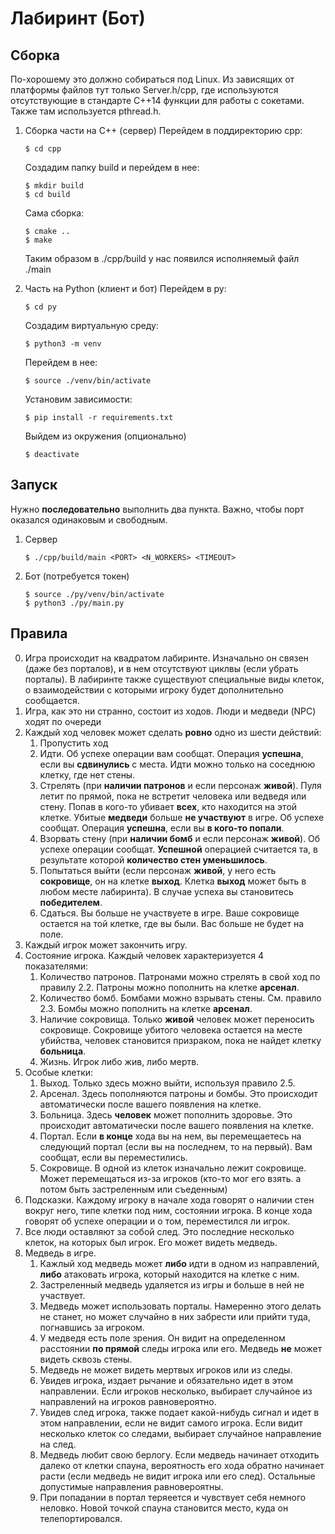 # Лабиринт (Бот)

## Сборка

По-хорошему это должно собираться под Linux. Из зависящих от платформы файлов тут только Server.h/cpp, где используются отсутствующие в стандарте C++14 функции для работы с сокетами. Также там используется pthread.h.

1. Сборка части на C++ (сервер)
    Перейдем в поддиректорию cpp:
    ```
    $ cd cpp
    ```
    Создадим папку build и перейдем в нее:
    ```
    $ mkdir build
    $ cd build
    ```
    Сама сборка:
    ```
    $ cmake ..
    $ make
    ```
    Таким образом в ./cpp/build у нас появился исполняемый файл ./main

2. Часть на Python (клиент и бот)
    Перейдем в py:
    ```
    $ cd py
    ```
    Создадим виртуальную среду:
    ```
    $ python3 -m venv
    ```
    Перейдем в нее:
    ```
    $ source ./venv/bin/activate
    ```
    Установим зависимости:
    ```
    $ pip install -r requirements.txt
    ```
    Выйдем из окружения (опционально)
    ```
    $ deactivate
    ```
## Запуск
Нужно **последовательно** выполнить два пункта. Важно, чтобы порт оказался одинаковым и свободным.
1. Сервер
    ```
    $ ./cpp/build/main <PORT> <N_WORKERS> <TIMEOUT>
    ```
2. Бот (потребуется токен)
    ```
    $ source ./py/venv/bin/activate
    $ python3 ./py/main.py
    ```
## Правила
0. Игра происходит на квадратом лабиринте. Изначально он связен (даже без порталов), и в нем отсутствуют циклвы (если убрать порталы). В лабиринте также существуют специальные виды клеток, о взаимодействии с которыми игроку будет дополнительно сообщается.
1. Игра, как это ни странно, состоит из ходов. Люди и медведи (NPC) ходят по очереди
2. Каждый ход человек может сделать **ровно** одно из шести действий:
    1. Пропустить ход
    2. Идти. Об успехе операции вам сообщат. Операция **успешна**, если вы **сдвинулись** с места. Идти можно только на соседнюю клетку, где нет стены.
    3. Стрелять (при **наличии патронов** и если персонаж **живой**). Пуля летит по прямой, пока не встретит человека или ведведя или стену. Попав в кого-то убивает **всех**, кто находится на этой клетке. Убитые **медведи** больше **не участвуют** в игре. Об успехе сообщат. Операция **успешна**, если вы **в кого-то попали**.
    4. Взорвать стену (при **наличии бомб** и если персонаж **живой**). Об успехе операции сообщат. **Успешной** операцией считается та, в результате которой **количество стен уменьшилось**.
    5. Попытаться выйти (если персонаж **живой**, у него есть **сокровище**, он на клетке **выход**. Клетка **выход** может быть в любом месте лабиринта). В случае успеха вы становитесь **победителем**.
    6. Сдаться. Вы больше не участвуете в игре. Ваше сокровище остается на той клетке, где вы были. Вас больше не будет на поле.
3. Каждый игрок может закончить игру.
4. Состояние игрока. Каждый человек характеризуется 4 показателями:
    1. Количество патронов. Патронами можно стрелять в свой ход по правилу 2.2. Патроны можно пополнить на клетке **арсенал**.
    2. Количество бомб. Бомбами можно взрывать стены. См. правило 2.3. Бомбы можно пополнить на клетке **арсенал**.
    3. Наличие сокровища. Только **живой** человек может переносить сокровище. Сокровище убитого человека остается на месте убийства, человек становится призраком, пока не найдет клетку **больница**.
    4. Жизнь. Игрок либо жив, либо мертв.
5. Особые клетки:
    1. Выход. Только здесь можно выйти, используя правило 2.5.
    2. Арсенал. Здесь пополняются патроны и бомбы. Это происходит автоматически после вашего появления на клетке.
    3. Больница. Здесь **человек** может пополнить здоровье. Это происходит автоматически после вашего появления на клетке.
    4. Портал. Если **в конце** хода вы на нем, вы перемещаетесь на следующий портал (если вы на последнем, то на первый). Вам сообщат, если вы переместились.
    5. Сокровище. В одной из клеток изначально лежит сокровище. Может перемещаться из-за игроков (кто-то мог его взять. а потом быть застреленным или съеденным)
6. Подсказки. Каждому игроку в начале хода говорят о наличии стен вокруг него, типе клетки под ним, состоянии игрока. В конце хода говорят об успехе операции и о том, переместился ли игрок. 
8. Все люди оставляют за собой след. Это последние несколько клеток, на которых был игрок. Его может видеть медведь.
9. Медведь в игре.
    1. Кажлый ход медведь может **либо** идти в одном из направлений, **либо** атаковать игрока, который находится на клетке с ним.
    2. Застреленный медведь удаляется из игры и больше в ней не участвует.
    3. Медведь может использовать порталы. Намеренно этого делать не станет, но может случайно в них забрести или прийти туда, погнавшись за игроком.
    4. У медведя есть поле зрения. Он видит на определенном расстоянии **по прямой** следы игрока или его. Медведь **не** может видеть сквозь стены. 
    5. Медведь не может видеть мертвых игроков или из следы.
    6. Увидев игрока, издает рычание и обязательно идет в этом направлении. Если игроков несколько, выбирает случайное из направлений на игроков равновероятно.
    7. Увидев след игрока, также подает какой-нибудь сигнал и идет в этом направлении, если не видит самого игрока. Если видит несколько клеток со следами, выбирает случайное направление на след.
    8. Медведь любит свою берлогу. Если медведь начинает отходить далеко от клетки спауна, вероятность его хода обратно начинает расти (если медведь не видит игрока или его след). Остальные допустимые направления равновероятны.
    9. При попадании в портал теряеется и чувствует себя немного неловко. Новой точкой спауна становится место, куда он телепортировался.
